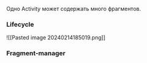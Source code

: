 
Одно Activity может содержать много фрагментов.

### Lifecycle
![[Pasted image 20240214185019.png]]


### Fragment-manager

